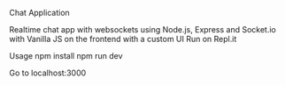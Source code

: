 Chat Application

Realtime chat app with websockets using Node.js, Express and Socket.io with Vanilla JS on the frontend with a custom UI Run on Repl.it

Usage
npm install
npm run dev

Go to localhost:3000